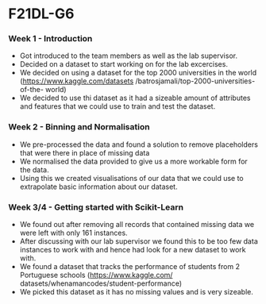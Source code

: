 # F21DL-G6

### Week 1 - Introduction
 - Got introduced to the team members as well as the lab supervisor.
 - Decided on a dataset to start working on for the lab excercises.
 - We decided on using a dataset for the top 2000 universities in the world (https://www.kaggle.com/datasets
   /batrosjamali/top-2000-universities-of-the-     world)
 - We decided to use thi dataset as it had a sizeable amount of attributes and features that we could 
   use to train and test the dataset.
   
### Week 2 - Binning and Normalisation
 - We pre-processed the data and found a solution to remove placeholders that were there in place of
   missing data
 - We normalised the data provided to give us a more workable form for the data.
 - Using this we created visualisations of our data that we could use to extrapolate basic information
   about our dataset.
   
### Week 3/4 - Getting started with Scikit-Learn
 - We found out after removing all records that contained missing data we were left with only 161 instances.
 - After discussing with our lab supervisor we found this to be too few data instances to work with and hence had
   look for a new dataset to work with.
 - We found a dataset that tracks the performance of students from 2 Portuguese schools (https://www.kaggle.com/
   datasets/whenamancodes/student-performance)
 - We picked this dataset as it has no missing values and is very sizeable.
 
